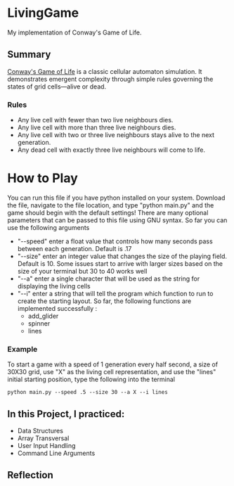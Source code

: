 # LivingGame

My implementation of Conway's Game of Life. 

## Summary

[Conway's Game of Life](https://en.wikipedia.org/wiki/Conway%27s_Game_of_Life) is a classic cellular automaton simulation. It demonstrates emergent complexity through simple rules governing the states of grid cells—alive or dead.

### Rules
  
  - Any live cell with fewer than two live neighbours dies.
  - Any live cell with more than three live neighbours dies.
  - Any live cell with two or three live neighbours stays alive to the next generation.
  - Any dead cell with exactly three live neighbours will come to life.

# How to Play

You can run this file if you have python installed on your system. Download the file, navigate to the file location, and type "python main.py" and the game should begin with the default settings!
There are many optional parameters that can be passed to this file using GNU syntax. So far you can use the following arguments
    
  * "--speed"  enter a float value that controls how many seconds pass between each generation. Default is .17
  * "--size"  enter an integer value that changes the size of the playing field. Default is 10. Some issues start to arrive with larger sizes based on the size of your terminal but 30 to 40 works well
  * "--a"  enter a single character that will be used as the string for displaying the living cells
  * "--i"  enter a string that will tell the program which function to run to create the starting layout. So far, the following functions are implemented successfully :
    * add_glider
    * spinner
    * lines

### Example

To start a game with a speed of 1 generation every half second, a size of 30X30 grid, use "X" as the living cell representation, and use the "lines" initial starting position, type the following into the terminal
    
    python main.py --speed .5 --size 30 --a X --i lines

## In this Project, I practiced:
  - Data Structures
  - Array Transversal
  - User Input Handling
  - Command Line Arguments

## Reflection
